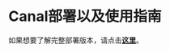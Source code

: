 # Canal部署以及使用指南

如果想要了解完整部署版本，请点击[**这里**](https://pan.baidu.com/s/1CCyQO3QFjTT8AuBPMm0sHw?pwd=1900)。
